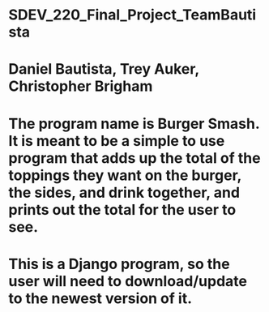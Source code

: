 # SDEV_220_Final_Project_TeamBautista
# Daniel Bautista, Trey Auker, Christopher Brigham
# The program name is Burger Smash. It is meant to be a simple to use program that adds up the total of the toppings they want on the burger, the sides, and drink together, and prints out the total for the user to see. 
# This is a Django program, so the user will need to download/update to the newest version of it. 
